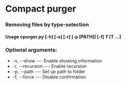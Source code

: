 # Compact purger
### Removing files by type-selection

#### __Usage__ cpurger.py [-h] [-s] [-r] [-p [PATH]] [-f] T [T ...]

###  __Optional arguments:__
 * -s, --show --- Enable showing information
 * -r, --recursion --- Enable recursion
 * -p, --path --- Set up path to folder
 * -f, --force --- Disable confirmation
